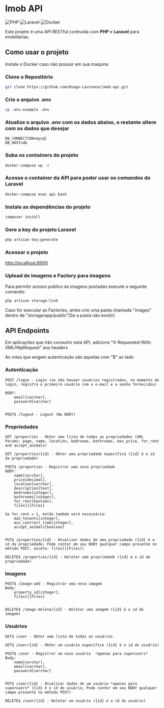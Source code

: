 # Imob API

![PHP](https://img.shields.io/badge/php-%23777BB4.svg?style=for-the-badge&logo=php&logoColor=white)
![Laravel](https://img.shields.io/badge/laravel-%23FF2D20.svg?style=for-the-badge&logo=laravel&logoColor=white)
![Docker](https://img.shields.io/badge/docker-%230db7ed.svg?style=for-the-badge&logo=docker&logoColor=white)

Este projeto é uma API RESTful contruída com **PHP** e **Laravel** para imobiliárias.

## Como usar o projeto

Instale o Docker caso não possuir em sua maquina

### Clone o Repositório
```sh
git clone https://github.com/Hiago-Laureano/imob-api.git
```

### Crie o arquivo .env
```sh
cp .env.example .env
```

### Atualize o arquivo .env com os dados abaixo, o restante altere com os dados que desejar
```dosini
DB_CONNECTION=mysql
DB_HOST=db
```

### Suba os containers do projeto
```sh
docker-compose up -d
```

### Acesse o container da API para poder usar os comandos do Laravel
```sh
docker-compose exec api bash
```

### Instale as dependências do projeto
```sh
composer install
```

### Gere a key do projeto Laravel
```sh
php artisan key:generate
```

### Acessar o projeto

[http://localhost:8000](http://localhost:8000)

### Upload de imagens e Factory para imagens

Para permitir acesso público às imagens postadas execute o seguinte comando:
```sh
php artisan storage:link
```

Caso for executar as Factories, antes crie uma pasta chamada "images" dentro de "storage/app/public"(Se a pasta não existir)

## API Endpoints

Em aplicações que irão consumir está API, adicione "X-Requested-With: XMLHttpRequest" aos headers

As rotas que exigem autenticação são aquelas com "$" ao lado

### Autenticação

```
POST /login - Login (se não houver usuários registrados, no momento do login, registra o primeiro usuário com o e-mail e a senha fornecidos)

BODY:
    email[varchar],
    password[varchar]


POST$ /logout - Logout (No BODY)
```

### Propriedades

```
GET /properties - Obter uma lista de todas as propriedades (URL Params: page, name, location, bedrooms, bathrooms, max_price, for_rent and accept_animals)

GET /properties/{id} - Obter uma propriedade específica ({id} é o id da propriedade)

POST$ /properties - Registrar uma nova propriedade 
BODY: 
    name[varchar], 
    price[decimal], 
    location[varchar], 
    description[text], 
    bedrooms[integer], 
    bathrooms[integer], 
    for_rent[boolean], 
    files[][Files]
    
Se for_rent = 1, então também será necessário: 
    max_tenants[integer], 
    min_contract_time[integer], 
    accept_animals[boolean]


PUT$ /properties/{id} - Atualizar dados de uma propriedade ({id} é o id da propriedade; Pode conter em seu BODY qualquer campo presente no método POST, exceto: files[][Files])

DELETE$ /properties/{id} - Deletar uma propriedade ({id} é o id da propriedade)
```
### Imagens

```
POST$ /image-add - Registrar uma nova imagem 
Body: 
    property_id[integer], 
    files[][Files]


DELETE$ /image-delete/{id} - Deletar uma imagem ({id} é o id da imagem)
```

### Usuários

```
GET$ /user - Obter uma lista de todas os usuários

GET$ /user/{id} - Obter um usuário específico ({id} é o id do usuário)

POST$ /user - Registrar um novo usuário  *apenas para superusers*
Body: 
    name[varchar], 
    email[varchar], 
    password[varchar]


PUT$ /user/{id} - Atualizar dados de um usuário *apenas para superusers* ({id} é o id do usuário; Pode conter em seu BODY qualquer campo presente no método POST)

DELETE$ /user/{id} - Deletar um usuário ({id} é o id do usuário)
```